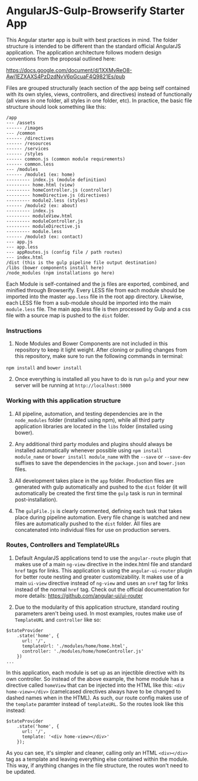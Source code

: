 # AngularJS-Gulp-Browserify Starter App

This Angular starter app is built with best practices in mind. The folder structure is intended to be different than the standard official AngularJS application. The application architecture follows modern design conventions from the proposal outlined here:

https://docs.google.com/document/d/1XXMvReO8-Awi1EZXAXS4PzDzdNvV6pGcuaF4Q9821Es/pub

Files are grouped structurally (each section of the app being self contained with its own styles, views, controllers, and directives) instead of functionally (all views in one folder, all styles in one folder, etc). In practice, the basic file structure should look something like this:

```
/app
--- /assets
------ /images
--- /common
------ /directives
------ /resources
------ /services
------ /styles
------ common.js (common module requirements)
------ common.less
--- /modules
------ /module1 (ex: home)
--------- index.js (module definition)
--------- home.html (view)
--------- homeController.js (controller)
--------- homeDirective.js (directives)
--------- module2.less (styles)
------ /module2 (ex: about)
--------- index.js
--------- moduleView.html
--------- moduleController.js
--------- moduleDirective.js
--------- module.less
------ /module3 (ex: contact)
--- app.js
--- app.less
--- appRoutes.js (config file / path routes)
--- index.html
/dist (this is the gulp pipeline file output destination)
/libs (bower components install here)
/node_modules (npm installations go here)
```

Each Module is self-contained and the js files are exported, combined, and minified through Browserify. Every LESS file from each module should be imported into the master ```app.less``` file in the root app directory. Likewise, each LESS file from a sub-module should be imported into the main ```module.less``` file. The main app.less file is then processed by Gulp and a css file with a source map is pushed to the ```dist``` folder.

### Instructions
1) Node Modules and Bower Components are not included in this repository to keep it light weight. After cloning or pulling changes from this repository, make sure to run the following commands in terminal:

```npm install``` and ```bower install```

2) Once everything is installed all you have to do is run ```gulp``` and your new server will be running at ```http://localhost:5000```


### Working with this application structure
1) All pipeline, automation, and testing dependencies are in the ```node_modules``` folder (installed using npm), while all third party application libraries are located in the ```libs``` folder (installed using bower).

2) Any additional third party modules and plugins should always be installed automatically whenever possible using ```npm install module_name``` or ```bower install module_name``` with the ```--save``` or ```--save-dev``` suffixes to save the dependencies in the ```package.json``` and ```bower.json``` files.

3) All development takes place in the ```app``` folder. Production files are generated with gulp automatically and pushed to the ```dist``` folder (it will automatically be created the first time the ```gulp``` task is run in terminal post-installation).

4) The ```gulpFile.js``` is clearly commented, defining each task that takes place during pipeline automation. Every file change is watched and new files are automatically pushed to the ```dist``` folder. All files are concatenated into individual files for use on production servers.


### Routes, Controllers and TemplateURLs
1) Default AngularJS applications tend to use the ```angular-route``` plugin that makes use of a main ```ng-view``` directive in the index.html file and standard ```href``` tags for links. This application is using the ```angular-ui-router``` plugin for better route nesting and greater customizability. It makes use of a main ```ui-view``` directive instead of ```ng-view``` and uses an ```sref``` tag for links instead of the normal ```href``` tag. Check out the official documentation for more details: https://github.com/angular-ui/ui-router

2) Due to the modularity of this application structure, standard routing parameters aren't being used. In most examples, routes make use of ```TemplateURL``` and ```controller``` like so:

```
$stateProvider
    .state('home', {
      url: '/',
      templateUrl: './modules/home/home.html',
      controller: './modules/home/homeController.js'
    })
...
```
In this application, each module is set up as an injectible directive with its own controller. So instead of the above example, the home module has a directive called ```homeView``` that can be injected into the HTML like this: 
```<div home-view></div>``` (camelcased directives always have to be changed to dashed names when in the HTML). As such, our route config makes use of the ```template``` paramter instead of ```templateURL```. So the routes look like this instead:

```
$stateProvider
    .state('home', {
      url: '/',
      template: '<div home-view></div>'
    });
```
As you can see, it's simpler and cleaner, calling only an HTML ```<div></div>``` tag as a template and leaving everything else contained within the module. This way, if anything changes in the file structure, the routes won't need to be updated.

